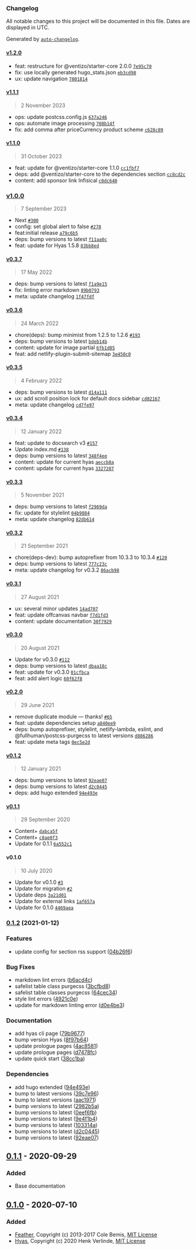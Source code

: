 ### Changelog

All notable changes to this project will be documented in this file. Dates are displayed in UTC.

Generated by [`auto-changelog`](https://github.com/CookPete/auto-changelog).

#### [v1.2.0](https://github.com/gethyas/gethyas.com/compare/v1.1.1...v1.2.0)

- feat: restructure for @ventizo/starter-core 2.0.0 [`7e95c70`](https://github.com/gethyas/gethyas.com/commit/7e95c708979623f8841f3dacc9ed7a459fca6cef)
- fix: use locally generated hugo_stats.json [`eb3cd98`](https://github.com/gethyas/gethyas.com/commit/eb3cd98855d2d63ed629325b0bbb1dfe700abebc)
- ux: update navigation [`7801814`](https://github.com/gethyas/gethyas.com/commit/7801814dd8f5ad5b03a15736d52df419bce2530d)

#### [v1.1.1](https://github.com/gethyas/gethyas.com/compare/v1.1.0...v1.1.1)

> 2 November 2023

- ops: update postcss.config.js [`637a246`](https://github.com/gethyas/gethyas.com/commit/637a246e9e37263ed3c00f2a07f029283f433174)
- ops: automate image processing [`708b14f`](https://github.com/gethyas/gethyas.com/commit/708b14f5a6e8819fdd081edcf5671e54b4f8a6f1)
- fix: add comma after priceCurrency product scheme [`c628c89`](https://github.com/gethyas/gethyas.com/commit/c628c89cf8f36d9181c85c072c7af90809a47d11)

#### [v1.1.0](https://github.com/gethyas/gethyas.com/compare/v1.0.0...v1.1.0)

> 31 October 2023

- feat: update for @ventizo/starter-core 1.1.0 [`cc1fbf7`](https://github.com/gethyas/gethyas.com/commit/cc1fbf7f7fed39fbfae548158bc9c9143d167cdf)
- deps: add @ventizo/starter-core to the dependencies section [`cc8cd2c`](https://github.com/gethyas/gethyas.com/commit/cc8cd2c6da89a935b346c6b85a5aae6c25f413fd)
- content: add sponsor link Infisical [`c0dc640`](https://github.com/gethyas/gethyas.com/commit/c0dc64046ca5c0471382f51a9db32dba02d0b5b0)

### [v1.0.0](https://github.com/gethyas/gethyas.com/compare/v0.3.7...v1.0.0)

> 7 September 2023

- Next [`#300`](https://github.com/gethyas/gethyas.com/pull/300)
- config: set global alert to false [`#278`](https://github.com/gethyas/gethyas.com/pull/278)
- feat:initial release [`a79c6b5`](https://github.com/gethyas/gethyas.com/commit/a79c6b55c5fdf04df4c6b5228cc054c65a3ef24b)
- deps: bump versions to latest [`f11aa0c`](https://github.com/gethyas/gethyas.com/commit/f11aa0cca5c5d4190579ae483a8c5809fdd6f047)
- feat: update for Hyas 1.5.8 [`83bb8ed`](https://github.com/gethyas/gethyas.com/commit/83bb8ed09970b76294fe8ba066ff19e5b1178809)

#### [v0.3.7](https://github.com/gethyas/gethyas.com/compare/v0.3.6...v0.3.7)

> 17 May 2022

- deps: bump versions to latest [`f1a9e15`](https://github.com/gethyas/gethyas.com/commit/f1a9e1575058a599df4e7a8ce633c436889542fd)
- fix: linting error markdown [`89b0793`](https://github.com/gethyas/gethyas.com/commit/89b079314ca3ecc9564c66e44108c345e607cbbf)
- meta: update changelog [`1f47fdf`](https://github.com/gethyas/gethyas.com/commit/1f47fdf389d478e13e2bbf7c2183f34d4aa3cb0d)

#### [v0.3.6](https://github.com/gethyas/gethyas.com/compare/v0.3.5...v0.3.6)

> 24 March 2022

- chore(deps): bump minimist from 1.2.5 to 1.2.6 [`#193`](https://github.com/gethyas/gethyas.com/pull/193)
- deps: bump versions to latest [`bdeb14b`](https://github.com/gethyas/gethyas.com/commit/bdeb14bb6860546febaec9eac6ec8ca2b6b17a80)
- content: update for image partial [`6fb1d85`](https://github.com/gethyas/gethyas.com/commit/6fb1d851cd3e5f4242baa363b3260e52086d4fea)
- feat: add netlify-plugin-submit-sitemap [`3e450c0`](https://github.com/gethyas/gethyas.com/commit/3e450c04c49bda7a1d0bf23c3f2d723e7c4312e1)

#### [v0.3.5](https://github.com/gethyas/gethyas.com/compare/v0.3.4...v0.3.5)

> 4 February 2022

- deps: bump versions to latest [`d14a111`](https://github.com/gethyas/gethyas.com/commit/d14a111012c460321096579dbc69a667ed3208d7)
- ux: add scroll position lock for default docs sidebar [`cd02167`](https://github.com/gethyas/gethyas.com/commit/cd02167308ed4f0b767aa364ce590583e149fd4e)
- meta: update changelog [`cd7fe97`](https://github.com/gethyas/gethyas.com/commit/cd7fe97ba90eb8f26bf80f00601ad3324e8a5cfa)

#### [v0.3.4](https://github.com/gethyas/gethyas.com/compare/v0.3.3...v0.3.4)

> 12 January 2022

- feat: update to docsearch v3 [`#157`](https://github.com/gethyas/gethyas.com/pull/157)
- Update index.md [`#138`](https://github.com/gethyas/gethyas.com/pull/138)
- deps: bump versions to latest [`348f4ee`](https://github.com/gethyas/gethyas.com/commit/348f4eee77751ad9c02691c5d374eac6a1b347b2)
- content: update for current hyas [`aeccb8a`](https://github.com/gethyas/gethyas.com/commit/aeccb8acd0e6d9b88d1bbcefeba10236b3f195da)
- content: update for current hyas [`3327287`](https://github.com/gethyas/gethyas.com/commit/3327287dec0a7134536029e0d9d8fdc31f21bb70)

#### [v0.3.3](https://github.com/gethyas/gethyas.com/compare/v0.3.2...v0.3.3)

> 5 November 2021

- deps: bump versions to latest [`f2969da`](https://github.com/gethyas/gethyas.com/commit/f2969da9c89f6c181837a3d7a3b69341287a006e)
- fix: update for stylelint [`04b9884`](https://github.com/gethyas/gethyas.com/commit/04b9884f3ed6feca6e7aac29c08986ece54ed334)
- meta: update changelog [`82db614`](https://github.com/gethyas/gethyas.com/commit/82db61455c7a174b3493a4d8852f218eefe57b82)

#### [v0.3.2](https://github.com/gethyas/gethyas.com/compare/v0.3.1...v0.3.2)

> 21 September 2021

- chore(deps-dev): bump autoprefixer from 10.3.3 to 10.3.4 [`#120`](https://github.com/gethyas/gethyas.com/pull/120)
- deps: bump versions to latest [`777c23c`](https://github.com/gethyas/gethyas.com/commit/777c23c7e6b2a701b1314dc57abc3d26c8aa03b7)
- meta: update changelog for v0.3.2 [`86acb98`](https://github.com/gethyas/gethyas.com/commit/86acb98e67ad2b205f4df316319d4ce3b7dab571)

#### [v0.3.1](https://github.com/gethyas/gethyas.com/compare/v0.3.0...v0.3.1)

> 27 August 2021

- ux: several minor updates [`14ad707`](https://github.com/gethyas/gethyas.com/commit/14ad707ff763245d80a845ed3b94c72697d5d1b0)
- feat: update offcanvas navbar [`f7d1fd3`](https://github.com/gethyas/gethyas.com/commit/f7d1fd3c978ee2c859657523952594553634e79e)
- content: update documentation [`30f7929`](https://github.com/gethyas/gethyas.com/commit/30f7929ac42e3463fccfc9b9e1c220348170e35e)

#### [v0.3.0](https://github.com/gethyas/gethyas.com/compare/v0.2.0...v0.3.0)

> 20 August 2021

- Update for v0.3.0 [`#112`](https://github.com/gethyas/gethyas.com/pull/112)
- deps: bump versions to latest [`dbaa18c`](https://github.com/gethyas/gethyas.com/commit/dbaa18c2ab75300156b7554bbda15c54e06e97a0)
- feat: update for v0.3.0 [`01cfbca`](https://github.com/gethyas/gethyas.com/commit/01cfbca97d1d2871e76f9fc1f96814a11ff00455)
- feat: add alert logic [`60f62f8`](https://github.com/gethyas/gethyas.com/commit/60f62f875cbd9c6c046ef104fd5144271df80158)

#### [v0.2.0](https://github.com/gethyas/gethyas.com/compare/v0.1.2...v0.2.0)

> 29 June 2021

- remove duplicate module — thanks! [`#65`](https://github.com/gethyas/gethyas.com/pull/65)
- feat: update dependencies setup [`a840ee9`](https://github.com/gethyas/gethyas.com/commit/a840ee94c3fba1cdcbf0f7bc0da09a2cd6e43cf1)
- deps: bump autoprefixer, stylelint, netlify-lambda, eslint, and @fullhuman/postcss-purgecss to latest versions [`d886286`](https://github.com/gethyas/gethyas.com/commit/d886286fe1bf2537c4c09ed0af559b2103340a05)
- feat: update meta tags [`0ec5e2d`](https://github.com/gethyas/gethyas.com/commit/0ec5e2d474afd62192e036146693165381061070)

#### [v0.1.2](https://github.com/gethyas/gethyas.com/compare/v0.1.1...v0.1.2)

> 12 January 2021

- deps: bump versions to latest [`92eae07`](https://github.com/gethyas/gethyas.com/commit/92eae0783ecaed9e3eac5786c8f1468923d061b2)
- deps: bump versions to latest [`d2c0445`](https://github.com/gethyas/gethyas.com/commit/d2c0445f90d85c995d8d6d2d0e8833ee5a2957c0)
- deps: add hugo extended [`94e493e`](https://github.com/gethyas/gethyas.com/commit/94e493e47ebf70e08f841980d207c1feb0966bb1)

#### [v0.1.1](https://github.com/gethyas/gethyas.com/compare/v0.1.0...v0.1.1)

> 29 September 2020

- Content+ [`dabca5f`](https://github.com/gethyas/gethyas.com/commit/dabca5f139845633a7296faea053374925f61cbf)
- Content+ [`c8ae0f3`](https://github.com/gethyas/gethyas.com/commit/c8ae0f38b8599bb7e60e16d3152fd1f8b8751bf0)
- Update for 0.1.1 [`6a552c1`](https://github.com/gethyas/gethyas.com/commit/6a552c16d4e7460abae231bdc4efbd9e25daf746)

#### v0.1.0

> 10 July 2020

- Update for v0.1.0 [`#3`](https://github.com/gethyas/gethyas.com/pull/3)
- Update for migration [`#2`](https://github.com/gethyas/gethyas.com/pull/2)
- Update deps [`3a21d01`](https://github.com/gethyas/gethyas.com/commit/3a21d0165773ee9ccd07346c29724bdc74fe4e22)
- Update for external links [`1af657a`](https://github.com/gethyas/gethyas.com/commit/1af657a2dd47a9339a29fdbb5f2aed2f146a2beb)
- Update for 0.1.0 [`4469aea`](https://github.com/gethyas/gethyas.com/commit/4469aea0598ccef90400291fefea586a1e9a94df)

<!-- auto-changelog-above -->

### [0.1.2](https://github.com/h-enk/gethyas.com/compare/v0.1.1...v0.1.2) (2021-01-12)


### Features

* update config for section rss support ([04b26f6](https://github.com/h-enk/gethyas.com/commit/04b26f6848242e4fadba3b377de594dd92611cac))


### Bug Fixes

* markdown lint errors ([b6acd4c](https://github.com/h-enk/gethyas.com/commit/b6acd4c3edac9764d525352413f0cd6a82002986))
* safelist table class purgecss ([3bcfbd8](https://github.com/h-enk/gethyas.com/commit/3bcfbd879f07d8e4b2dd4989069fa72bbee40494))
* safelist table classes purgecss ([64cec34](https://github.com/h-enk/gethyas.com/commit/64cec34bd2780a0bcfae27d0907569bb150668f0))
* style lint errors ([4921c0e](https://github.com/h-enk/gethyas.com/commit/4921c0ee172e3116f42a87b6b11e29c6f02de3eb))
* update for markdown linting error ([d0e4be3](https://github.com/h-enk/gethyas.com/commit/d0e4be3a9de6318f46b04f8738394703e39ff862))


### Documentation

* add hyas cli page ([79b9677](https://github.com/h-enk/gethyas.com/commit/79b9677b951cb78fa9466521686e1807a5426292))
* bump version Hyas ([8f97b64](https://github.com/h-enk/gethyas.com/commit/8f97b649c8583a6d422d308d0bca36f13b71f47c))
* update prologue pages ([4ac8581](https://github.com/h-enk/gethyas.com/commit/4ac85811148ddbe11252c5369f0d58a324d57879))
* update prologue pages ([d7478fc](https://github.com/h-enk/gethyas.com/commit/d7478fc1e323d4f58fd4a7039533332441695a19))
* update quick start ([38cc1ba](https://github.com/h-enk/gethyas.com/commit/38cc1ba89ac6e3dbce19eea843a7d3b57a796b34))


### Dependencies

* add hugo extended ([94e493e](https://github.com/h-enk/gethyas.com/commit/94e493e47ebf70e08f841980d207c1feb0966bb1))
* bump to latest versions ([39c7e96](https://github.com/h-enk/gethyas.com/commit/39c7e9644b258f56b7cfbaf3454c0420d18d5f28))
* bump to latest versions ([aac1971](https://github.com/h-enk/gethyas.com/commit/aac1971d5ff4382c352c8f9431ea59cdedb1e8fd))
* bump versions to latest ([2982b5a](https://github.com/h-enk/gethyas.com/commit/2982b5aeed3c9f8ae8e57ee261fef42659366331))
* bump versions to latest ([0eef6fb](https://github.com/h-enk/gethyas.com/commit/0eef6fb6577a987b34386f8a32fb36c9399d819e))
* bump versions to latest ([9e4f1b4](https://github.com/h-enk/gethyas.com/commit/9e4f1b4de8ca7cc6183dbb7ff38853185e6febd9))
* bump versions to latest ([103314a](https://github.com/h-enk/gethyas.com/commit/103314a8aa7d1c0f66911ebaf40dcc678c604799))
* bump versions to latest ([d2c0445](https://github.com/h-enk/gethyas.com/commit/d2c0445f90d85c995d8d6d2d0e8833ee5a2957c0))
* bump versions to latest ([92eae07](https://github.com/h-enk/gethyas.com/commit/92eae0783ecaed9e3eac5786c8f1468923d061b2))

## [0.1.1] - 2020-09-29

### Added

- Base documentation

## [0.1.0] - 2020-07-10

### Added

- [Feather](https://github.com/feathericons/feather), Copyright (c) 2013-2017 Cole Bemis, [MIT License](https://github.com/feathericons/feather/blob/master/LICENSE)
- [Hyas](https://github.com/h-enk/hyas), Copyright (c) 2020 Henk Verlinde, [MIT License](https://github.com/h-enk/hyas/blob/master/LICENSE)

[Unreleased]: https://github.com/h-enk/gethyas.com/compare/v0.1.1...HEAD
[0.1.1]: https://github.com/h-enk/gethyas.com/releases/tag/v0.1.1
[0.1.0]: https://github.com/h-enk/gethyas.com/releases/tag/v0.1.0